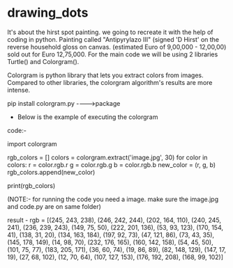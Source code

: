 # drawing_dots
It's about the hirst spot painting. we going to recreate it with the help of coding in python.
Painting called "Antipyrylazo III" (signed 'D Hirst' on the reverse household gloss on canvas. (estimated Euro of 9,00,000 - 12,00,00) sold out for Euro 12,75,000.
For the main code we will be using 2 libraries Turtle() and Colorgram().

Colorgram is python library that lets you extract colors from images. Compared to other libraries, the colorgram algorithm's results are more intense.

pip install colorgram.py ---->package

* Below is the example of executing the colorgram 
  
code:-

import colorgram

rgb_colors = []
colors = colorgram.extract('image.jpg', 30)
for color in colors:
    r = color.rgb.r
    g = color.rgb.g
    b = color.rgb.b
    new_color = (r, g, b)
    rgb_colors.append(new_color)

print(rgb_colors)

(NOTE:- for running the code you need a image. make sure the image.jpg and code.py are on same folder)

result - rgb = [(245, 243, 238), (246, 242, 244), (202, 164, 110), (240, 245, 241), (236, 239, 243), (149, 75, 50),
       (222, 201, 136), (53, 93, 123), (170, 154, 41), (138, 31, 20), (134, 163, 184), (197, 92, 73), (47, 121, 86),
       (73, 43, 35), (145, 178, 149), (14, 98, 70), (232, 176, 165), (160, 142, 158), (54, 45, 50), (101, 75, 77),
       (183, 205, 171), (36, 60, 74), (19, 86, 89), (82, 148, 129), (147, 17, 19), (27, 68, 102), (12, 70, 64),
       (107, 127, 153), (176, 192, 208), (168, 99, 102)]

       
